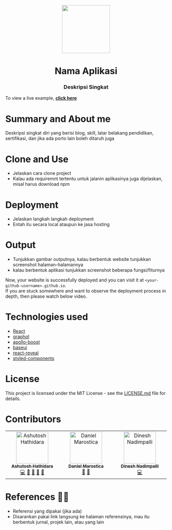 <p align="center"> 
    <img src="" align="center" height="150"></img>
</p>

<h1 align="center"> Nama Aplikasi </h1> 
<h3 align="center"> Deskripsi Singkat </h3>

To view a live example, **[click here](link)**

# Summary and About me
Deskripsi singkat diri yang berisi blog, skill, latar belakang pendidikan, sertifikasi, dan jika ada porto lain boleh ditaruh juga

# Clone and Use

- Jelaskan cara clone project
- Kalau ada requiremnt tertentu untuk jalanin aplikasinya juga dijelaskan, misal harus download npm 

# Deployment

- Jelaskan langkah langkah deployment
- Entah itu secara local ataupun ke jasa hosting

# Output

- Tunjukkan gambar outputnya, kalau berbentuk website tunjukkan screenshot halaman-halamannya
- kalau berbentuk aplikasi tunjukkan screenshot beberapa fungsi/fiturnya

Now, your website is successfully deployed and you can visit it at `<your-github-username>.github.io`.  
If you are stuck somewhere and want to observe the deployment process in depth, then please watch below video.

<p align="center"> 
    <a href="" target="_blank">
  </a>
</p>

# Technologies used

- [React](https://reactjs.org/)
- [graphql](https://graphql.org/)
- [apollo-boost](https://www.apollographql.com/docs/react/get-started/)
- [baseui](https://github.com/uber/baseweb)
- [react-reveal](https://www.react-reveal.com/)
- [styled-components](https://styled-components.com/)

# License

This project is licensed under the MIT License - see the [LICENSE.md](./LICENSE) file for details.

# Contributors

<table>
  <tbody>
    <tr>
      <td align="center" valign="top" width="14.28%"><a href="http://ashutosh1919.github.io"><img src="https://avatars3.githubusercontent.com/u/20843596?s=460&u=7f184b911f73ae1dc5765ab686fff2b2e984830f&v=4?s=100" width="100px;" alt="Ashutosh Hathidara"/><br /><sub><b>Ashutosh Hathidara</b></sub></a><br /><a href="https://github.com/ashutosh1919/masterPortfolio/commits?author=ashutosh1919" title="Code">💻</a> <a href="https://github.com/ashutosh1919/masterPortfolio/commits?author=ashutosh1919" title="Documentation">📖</a> <a href="#design-ashutosh1919" title="Design">🎨</a> <a href="#maintenance-ashutosh1919" title="Maintenance">🚧</a> <a href="#ideas-ashutosh1919" title="Ideas, Planning, & Feedback">🤔</a></td>
      <td align="center" valign="top" width="14.28%"><a href="https://danielmarostica.github.io/"><img src="https://avatars3.githubusercontent.com/u/3595998?v=4?s=100" width="100px;" alt="Daniel Marostica"/><br /><sub><b>Daniel Marostica</b></sub></a><br /><a href="https://github.com/ashutosh1919/masterPortfolio/commits?author=danielmarostica" title="Documentation">📖</a> <a href="#design-danielmarostica" title="Design">🎨</a></td>
      <td align="center" valign="top" width="14.28%"><a href="https://dineshnadimpalli.com"><img src="https://avatars2.githubusercontent.com/u/13104926?v=4?s=100" width="100px;" alt="Dinesh Nadimpalli"/><br /><sub><b>Dinesh Nadimpalli</b></sub></a><br /><a href="https://github.com/ashutosh1919/masterPortfolio/commits?author=dineshnadimpalli" title="Code">💻</a></td>
    </tr>
  </tbody>
</table>

# References 👏🏻

- Referensi yang dipakai (jika ada)
- Disarankan pakai link langsung ke halaman referensinya, mau itu berbentuk jurnal, projek lain, atau yang lain
